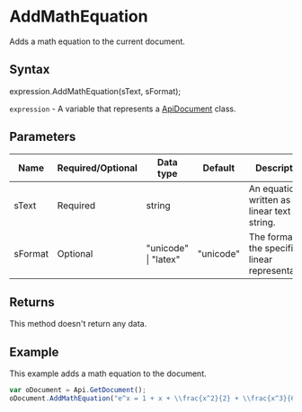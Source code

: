 # AddMathEquation

Adds a math equation to the current document.

## Syntax

expression.AddMathEquation(sText, sFormat);

`expression` - A variable that represents a [ApiDocument](../ApiDocument.md) class.

## Parameters

| **Name** | **Required/Optional** | **Data type** | **Default** | **Description** |
| ------------- | ------------- | ------------- | ------------- | ------------- |
| sText | Required | string |  | An equation written as a linear text string. |
| sFormat | Optional | "unicode" &#124; "latex" | "unicode" | The format of the specified linear representation. |

## Returns

This method doesn't return any data.

## Example

This example adds a math equation to the document.

```javascript
var oDocument = Api.GetDocument();
oDocument.AddMathEquation("e^x = 1 + x + \\frac{x^2}{2} + \\frac{x^3}{6} + \\cdots = \\sum_{n\\geq 0} \\frac{x^n}{n!}", "latex");

```
